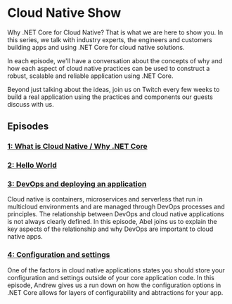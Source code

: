# Cloud Native Show

Why .NET Core for Cloud Native? That is what we are here to show you. In this series, we talk with industry experts, the engineers and customers building apps and using .NET Core for cloud native solutions.

In each episode, we'll have a conversation about the concepts of why and how each aspect of cloud native practices can be used to construct a robust, scalable and reliable application using .NET Core.

Beyond just talking about the ideas, join us on Twitch every few weeks to build a real application using the practices and components our guests discuss with us.

## Episodes

### [1: What is Cloud Native / Why .NET Core](./episodes/episode1.md)

### [2: Hello World](./episodes/episode2.md)

### [3: DevOps and deploying an application](./episodes/episode3.md)

Cloud native is containers, microservices and serverless that run in multicloud environments and are managed through DevOps processes and principles. The relationship between DevOps and cloud native applications is not always clearly defined. In this episode, Abel joins us to explain the key aspects of the relationship and why DevOps are important to cloud native apps.

### [4: Configuration and settings](./episodes/episode4.md)

One of the factors in cloud native applications states you should store your configuration and settings outside of your core application code. In this episode, Andrew gives us a run down on how the configuration options in .NET Core allows for layers of configurability and abtractions for your app.
